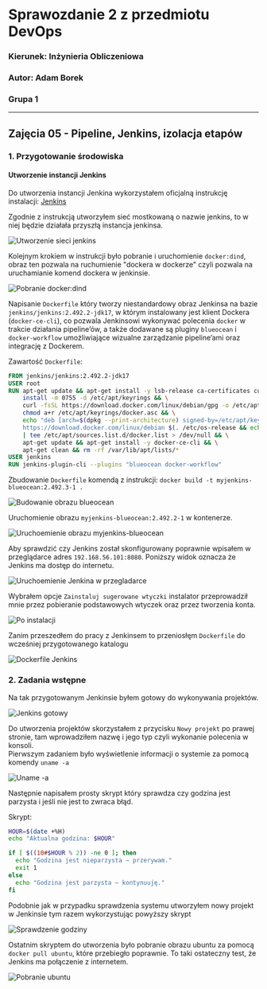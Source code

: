 # Sprawozdanie 2 z przedmiotu DevOps

### **Kierunek: Inżynieria Obliczeniowa**

### **Autor: Adam Borek**

### **Grupa 1**

---

## **Zajęcia 05 - Pipeline, Jenkins, izolacja etapów**

### 1. Przygotowanie środowiska

#### Utworzenie instancji Jenkins

Do utworzenia instancji Jenkina wykorzystałem oficjalną instrukcję instalacji: [Jenkins](https://www.jenkins.io/doc/book/installing/docker/) 

Zgodnie z instrukcją utworzyłem sieć mostkowaną o nazwie jenkins, to w niej będzie działała przyszłą instancja jenkinsa.

![Utworzenie sieci jenkins](zrzuty5/zrzut_ekranu1.png)

Kolejnym krokiem w instrukcji było pobranie i uruchomienie `docker:dind`, obraz ten pozwala na ruchumienie "dockera w dockerze" czyli pozwala na uruchamianie komend dockera w jenkinsie.

![Pobranie docker:dind](zrzuty5/zrzut_ekranu2.png)

Napisanie `Dockerfile` który tworzy niestandardowy obraz Jenkinsa na bazie `jenkins/jenkins:2.492.2-jdk17`, w którym instalowany jest klient Dockera (`docker-ce-cli`), co pozwala Jenkinsowi wykonywać polecenia `docker` w trakcie działania pipeline’ów, a także dodawane są pluginy `blueocean` i `docker-workflow` umożliwiające wizualne zarządzanie pipeline’ami oraz integrację z Dockerem.

Zawartość `Dockerfile`:

```dockerfile
FROM jenkins/jenkins:2.492.2-jdk17
USER root
RUN apt-get update && apt-get install -y lsb-release ca-certificates curl && \
    install -m 0755 -d /etc/apt/keyrings && \
    curl -fsSL https://download.docker.com/linux/debian/gpg -o /etc/apt/keyrings/docker.asc && \
    chmod a+r /etc/apt/keyrings/docker.asc && \
    echo "deb [arch=$(dpkg --print-architecture) signed-by=/etc/apt/keyrings/docker.asc] \
    https://download.docker.com/linux/debian $(. /etc/os-release && echo \"$VERSION_CODENAME\") stable" \
    | tee /etc/apt/sources.list.d/docker.list > /dev/null && \
    apt-get update && apt-get install -y docker-ce-cli && \
    apt-get clean && rm -rf /var/lib/apt/lists/*
USER jenkins
RUN jenkins-plugin-cli --plugins "blueocean docker-workflow"
```

Zbudowanie `Dockerfile` komendą z instrukcji: `docker build -t myjenkins-blueocean:2.492.3-1 .`

![Budowanie obrazu blueocean](zrzuty5/zrzut_ekranu3.png)

Uruchomienie obrazu `myjenkins-blueocean:2.492.2-1` w kontenerze.

![Uruchoemienie obrazu myjenkins-blueocean](zrzuty5/zrzut_ekranu4.png)

Aby sprawdzić czy Jenkins został skonfigurowany poprawnie wpisałem w przeglądarce adres `192.168.56.101:8080`. Poniższy widok oznacza że Jenkins ma dostęp do internetu.

![Uruchoemienie Jenkina w przegladarce](zrzuty5/zrzut_ekranu5.png)

Wybrałem opcje `Zainstaluj sugerowane wtyczki` instalator przeprowadził mnie przez pobieranie podstawowych wtyczek oraz przez tworzenia konta.

![Po instalacji](zrzuty5/zrzut_ekranu6.png)

Zanim przeszedłem do pracy z Jenkinsem to przeniosłęm `Dockerfile` do wcześniej przygotowanego katalogu

![Dockerfile Jenkins](zrzuty5/zrzut_ekranu11.png)

### 2. Zadania wstępne

Na tak przygotowanym Jenkinsie byłem gotowy do wykonywania projektów.

![Jenkins gotowy](zrzuty5/zrzut_ekranu7.png)

Do utworzenia projektów skorzystałem z przycisku `Nowy projekt` po prawej stronie, tam wprowadziłem nazwę i jego typ czyli wykonanie polecenia w konsoli.\
Pierwszym zadaniem było wyświetlenie informacji o systemie za pomocą komendy `uname -a`

![Uname -a](zrzuty5/zrzut_ekranu8.png)

Następnie napisałem prosty skrypt który sprawdza czy godzina jest parzysta i jeśli nie jest to zwraca błąd.

Skrypt:

```bash
HOUR=$(date +%H)
echo "Aktualna godzina: $HOUR"

if [ $((10#$HOUR % 2)) -ne 0 ]; then
  echo "Godzina jest nieparzysta — przerywam."
  exit 1
else
  echo "Godzina jest parzysta — kontynuuję."
fi
```

Podobnie jak w przypadku sprawdzenia systemu utworzyłem nowy projekt w Jenkinsie tym razem wykorzystując powyższy skrypt

![Sprawdzenie godziny](zrzuty5/zrzut_ekranu9.png)

Ostatnim skryptem do utworzenia było pobranie obrazu ubuntu za pomocą `docker pull ubuntu`, które przebiegło poprawnie. To taki ostateczny test, że Jenkins ma połączenie z internetem.

![Pobranie ubuntu](zrzuty5/zrzut_ekranu10.png)